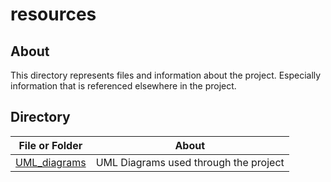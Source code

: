 # resources

## About

This directory represents files and information about the project. Especially information that is referenced elsewhere in the project.

## Directory

| File or Folder | About |
| ---            |  ---  |
| [UML_diagrams](./UML_diagrams) | UML Diagrams used through the project |
